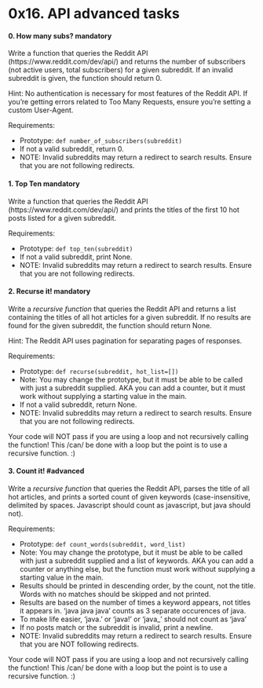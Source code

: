 <h1 class="gap">0x16. API advanced tasks</h1>


<h4 class="task">
    0. How many subs?
      <span class="alert alert-warning mandatory-optional">
        mandatory
      </span>
</h4><p>Write a function that queries the Reddit API (https://www.reddit.com/dev/api/) and returns the number of subscribers (not active users, total subscribers) for a given subreddit. If an invalid subreddit is given, the function should return 0.</p><p>Hint: No authentication is necessary for most features of the Reddit API. If you’re getting errors related to Too Many Requests, ensure you’re setting a custom User-Agent.</p><p>Requirements:</p><ul>
<li>Prototype: <code>def number_of_subscribers(subreddit)</code></li>
<li>If not a valid subreddit, return 0.</li>
<li>NOTE: Invalid subreddits may return a redirect to search results. Ensure that you are not following redirects.</li>
</ul>


<h4 class="task">
    1. Top Ten
      <span class="alert alert-warning mandatory-optional">
        mandatory
      </span>
</h4><p>Write a function that queries the Reddit API (https://www.reddit.com/dev/api/) and prints the titles of the first 10 hot posts listed for a given subreddit.</p><p>Requirements:</p><ul>
<li>Prototype: <code>def top_ten(subreddit)</code></li>
<li>If not a valid subreddit, print None.</li>
<li>NOTE: Invalid subreddits may return a redirect to search results. Ensure that you are not following redirects.</li>
</ul>


<h4 class="task">
    2. Recurse it!
      <span class="alert alert-warning mandatory-optional">
        mandatory
      </span>
</h4><p>Write a <em>recursive function</em> that queries the Reddit API and returns a list containing the titles of all hot articles for a given subreddit. If no results are found for the given subreddit, the function should return None.</p><p>Hint: The Reddit API uses pagination for separating pages of responses.</p><p>Requirements:</p><ul>
<li>Prototype: <code>def recurse(subreddit, hot_list=[])</code></li>
<li>Note: You may change the prototype, but it must be able to be called with just a subreddit supplied. AKA you can add a counter, but it must work without supplying a starting value in the main.</li>
<li>If not a valid subreddit, return None.</li>
<li>NOTE: Invalid subreddits may return a redirect to search results. Ensure that you are not following redirects.</li>
</ul><p>Your code will NOT pass if you are using a loop and not recursively calling the function! This /can/ be done with a loop but the point is to use a recursive function. :)</p>


<h4 class="task">
    3. Count it!
      <span class="alert alert-info mandatory-optional">
        #advanced
      </span>
</h4><p>Write a <em>recursive function</em> that queries the Reddit API, parses the title of all hot articles, and prints a sorted count of given keywords (case-insensitive, delimited by spaces. Javascript should count as javascript, but java should not).</p><p>Requirements:</p><ul>
<li>Prototype: <code>def count_words(subreddit, word_list)</code></li>
<li>Note: You may change the prototype, but it must be able to be called with just a subreddit supplied and a list of keywords. AKA you can add a counter or anything else, but the function must work without supplying a starting value in the main.</li>
<li>Results should be printed in descending order, by the count, not the title. Words with no matches should be skipped and not printed.</li>
<li>Results are based on the number of times a keyword appears, not titles it appears in. ‘java java java’ counts as 3 separate occurences of java.</li>
<li>To make life easier, ‘java.’ or ‘java!’ or ‘java_’ should not count as ‘java’</li>
<li>If no posts match or the subreddit is invalid, print a newline.</li>
<li>NOTE: Invalid subreddits may return a redirect to search results. Ensure that you are NOT following redirects.</li>
</ul><p>Your code will NOT pass if you are using a loop and not recursively calling the function! This /can/ be done with a loop but the point is to use a recursive function. :)</p>
